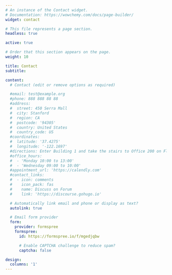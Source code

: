 ```yaml
---
# An instance of the Contact widget.
# Documentation: https://wowchemy.com/docs/page-builder/
widget: contact

# This file represents a page section.
headless: true

active: true

# Order that this section appears on the page.
weight: 10

title: Contact
subtitle:

content:
  # Contact (edit or remove options as required)

  #email: test@example.org
  #phone: 888 888 88 88
  #address:
  #  street: 450 Serra Mall
  #  city: Stanford
  #  region: CA
  #  postcode: '94305'
  #  country: United States
  #  country_code: US
  #coordinates:
  #  latitude: '37.4275'
  #  longitude: '-122.1697'
  #directions: Enter Building 1 and take the stairs to Office 200 on Floor 2
  #office_hours:
  #  - 'Monday 10:00 to 13:00'
  #  - 'Wednesday 09:00 to 10:00'
  #appointment_url: 'https://calendly.com'
  #contact_links:
  #  - icon: comments
  #    icon_pack: fas
  #    name: Discuss on Forum
  #    link: 'https://discourse.gohugo.io'

  # Automatically link email and phone or display as text?
  autolink: true

  # Email form provider
  form:
    provider: formspree
    formspree:
      id: https://formspree.io/f/mgedjqbw

      # Enable CAPTCHA challenge to reduce spam?
      captcha: false

design:
  columns: '1'
---
```

